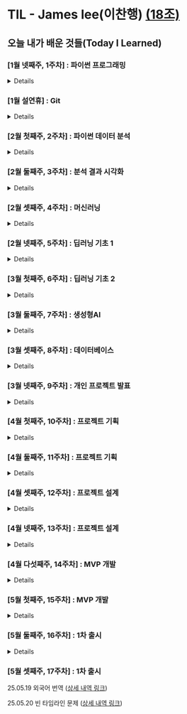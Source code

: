 # TIL - James lee(이찬행) [(18조)](https://github.com/100-hours-a-week/18-team-timeline-wiki/wiki)

## 오늘 내가 배운 것들(Today I Learned)

### [1월 넷째주, 1주차] : 파이썬 프로그래밍

<details>
 
25.01.20 오리엔테이션

25.01.21 환경 세팅 및 프로그래밍 기초 ([상세 내역 링크](https://github.com/100-hours-a-week/james.lee-til/blob/main/01-Jan/2025-01-21.md))

25.01.22 순서도 ([상세 내역 링크](https://github.com/100-hours-a-week/james.lee-til/blob/main/01-Jan/2025-01-22.md))

25.01.23 멀티스레딩 ([상세 내역 링크](https://github.com/100-hours-a-week/james.lee-til/blob/main/01-Jan/2025-01-23.md))

25.01.24 1주차 딥다이브 ([상세 내역 링크](https://github.com/100-hours-a-week/james.lee-til/blob/main/01-Jan/2025-01-24.md))

</details>

### [1월 설연휴] : Git

<details>
 
25.01.27 - 25.01.30 조부모님 댁 방문으로 학습 일시중지

25.01.31 Git 공부 및 실습 ([상세 내역 링크](https://github.com/100-hours-a-week/james.lee-til/blob/main/01-Jan/2025-01-28.md))

</details>

### [2월 첫째주, 2주차] : 파이썬 데이터 분석

<details>
 
25.02.03 지난 주 복습 ([상세 내역 링크](https://github.com/100-hours-a-week/james.lee-til/blob/main/02-Feb/2025-02-03.md))

25.02.04 데이터 분석 집중강의 ([상세 내역 링크](https://github.com/100-hours-a-week/james.lee-til/blob/main/02-Feb/2025-02-04.md))

25.02.05 Numpy 심화 ([상세 내역 링크](https://github.com/100-hours-a-week/james.lee-til/blob/main/02-Feb/2025-02-05.md))

25.02.06 Pandas 심화 ([상세 내역 링크](https://github.com/100-hours-a-week/james.lee-til/blob/main/02-Feb/2025-02-06.md))

25.02.07 2주차 딥다이브 ([상세 내역 링크](https://github.com/100-hours-a-week/james.lee-til/blob/main/02-Feb/2025-02-07.md))

25.02.08 주말강의 - 선형대수 ([상세 내역 링크](https://github.com/100-hours-a-week/james.lee-til/blob/main/02-Feb/2025-02-08.md))

</details>

### [2월 둘째주, 3주차] : 분석 결과 시각화

<details>
 
25.02.10 데이터 시각화 집중강의 ([상세 내역 링크](https://github.com/100-hours-a-week/james.lee-til/blob/main/02-Feb/2025-02-10.md))

25.02.11 크램폴린 ([상세 내역 링크](https://github.com/100-hours-a-week/james.lee-til/blob/main/02-Feb/2025-02-11.md))

25.02.12 보충강의 ([상세 내역 링크](https://github.com/100-hours-a-week/james.lee-til/blob/main/02-Feb/2025-02-12.md))

25.02.13 보충강의 ([상세 내역 링크](https://github.com/100-hours-a-week/james.lee-til/blob/main/02-Feb/2025-02-13.md))

25.02.14 3주차 딥다이브 ([상세 내역 링크](https://github.com/100-hours-a-week/james.lee-til/blob/main/02-Feb/2025-02-14.md))

25.02.15 주말강의 - 선형대수와 취업특강 ([상세 내역 링크](https://github.com/100-hours-a-week/james.lee-til/blob/main/02-Feb/2025-02-15.md))

</details>

### [2월 셋째주, 4주차] : 머신러닝

<details>
 
25.02.17 수학 강의 ([상세 내역 링크](https://github.com/100-hours-a-week/james.lee-til/blob/main/02-Feb/2025-02-17.md))

25.02.18 머신러닝 집중강의 ([상세 내역 링크](https://github.com/100-hours-a-week/james.lee-til/blob/main/02-Feb/2025-02-18.md))

25.02.19 보충강의 ([상세 내역 링크](https://github.com/100-hours-a-week/james.lee-til/blob/main/02-Feb/2025-02-19.md))

25.02.20 AI API 서버 ([상세 내역 링크](https://github.com/100-hours-a-week/james.lee-til/blob/main/02-Feb/2025-02-20.md))

25.02.21 4주차 딥다이브 ([상세 내역 링크](https://github.com/100-hours-a-week/james.lee-til/blob/main/02-Feb/2025-02-21.md))

25.02.22 주말강의 - RAG와 LangChain ([상세 내역 링크](https://github.com/100-hours-a-week/james.lee-til/blob/main/02-Feb/2025-02-22.md))

</details>

### [2월 넷째주, 5주차] : 딥러닝 기초 1

<details>
 
25.02.24 딥러닝 집중강의 ([상세 내역 링크](https://github.com/100-hours-a-week/james.lee-til/blob/main/02-Feb/2025-02-24.md))

25.02.25 해커톤 1일차 ([상세 내역 링크](https://github.com/100-hours-a-week/james.lee-til/blob/main/02-Feb/2025-02-25.md))

25.02.26 해커톤 2일차 ([상세 내역 링크](https://github.com/100-hours-a-week/james.lee-til/blob/main/02-Feb/2025-02-26.md))

25.02.27 해커톤 3일차 ([상세 내역 링크](https://github.com/100-hours-a-week/james.lee-til/blob/main/02-Feb/2025-02-27.md))

25.02.28 해커톤 4일차 ([상세 내역 링크](https://github.com/100-hours-a-week/james.lee-til/blob/main/02-Feb/2025-02-28.md))

</details>

### [3월 첫째주, 6주차] : 딥러닝 기초 2

<details>
 
25.03.04 딥러닝 집중강의 ([상세 내역 링크](https://github.com/100-hours-a-week/james.lee-til/blob/main/03-Mar/2025-03-04.md))

25.03.05 Javascript 공부 ([상세 내역 링크](https://github.com/100-hours-a-week/james.lee-til/blob/main/03-Mar/2025-03-05.md))

25.03.06 Javascript 공부 ([상세 내역 링크](https://github.com/100-hours-a-week/james.lee-til/blob/main/03-Mar/2025-03-06.md))

25.03.07 Javascript 공부 ([상세 내역 링크](https://github.com/100-hours-a-week/james.lee-til/blob/main/03-Mar/2025-03-07.md))

25.03.08 주말강의 - Streamlit ([상세 내역 링크](https://github.com/100-hours-a-week/james.lee-til/blob/main/03-Mar/2025-03-08.md))

</details>

### [3월 둘째주, 7주차] : 생성형AI

<details>
 
25.03.04 생성형AI 집중강의 ([상세 내역 링크](https://github.com/100-hours-a-week/james.lee-til/blob/main/03-Mar/2025-03-10.md))

25.03.05 LangChain ([상세 내역 링크](https://github.com/100-hours-a-week/james.lee-til/blob/main/03-Mar/2025-03-11.md))

25.03.12 휴일 - 백엔드 개념 ([상세 내역 링크](https://github.com/100-hours-a-week/james.lee-til/blob/main/03-Mar/2025-03-12.md))

25.03.13 휴일 - 렌더링 ([상세 내역 링크](https://github.com/100-hours-a-week/james.lee-til/blob/main/03-Mar/2025-03-13.md))

25.03.14 휴일 - Next.js 환경 준비 ([상세 내역 링크](https://github.com/100-hours-a-week/james.lee-til/blob/main/03-Mar/2025-03-14.md))

</details>

### [3월 셋째주, 8주차] : 데이터베이스

<details>
 
25.03.17 SQL 집중강의 ([상세 내역 링크](https://github.com/100-hours-a-week/james.lee-til/blob/main/03-Mar/2025-03-17.md))

25.03.18 ERD ([상세 내역 링크](https://github.com/100-hours-a-week/james.lee-til/blob/main/03-Mar/2025-03-18.md))

25.03.19 Index ([상세 내역 링크](https://github.com/100-hours-a-week/james.lee-til/blob/main/03-Mar/2025-03-19.md))

25.03.20 Transaction과 NoSQL ([상세 내역 링크](https://github.com/100-hours-a-week/james.lee-til/blob/main/03-Mar/2025-03-20.md))

25.03.21 8주차 딥다이브 ([상세 내역 링크](https://github.com/100-hours-a-week/james.lee-til/blob/main/03-Mar/2025-03-21.md))

25.03.22 주말강의 - FastAPI 기초와 DB ([상세 내역 링크](https://github.com/100-hours-a-week/james.lee-til/blob/main/03-Mar/2025-03-22.md))

25.03.23 주말독학 - API의 Rate limit ([상세 내역 링크](https://github.com/100-hours-a-week/james.lee-til/blob/main/03-Mar/2025-03-23.md))

</details>

### [3월 넷째주, 9주차] : 개인 프로젝트 발표

<details>
 
25.03.24 개인 프로젝트 중간발표 ([상세 내역 링크](https://github.com/100-hours-a-week/james.lee-til/blob/main/03-Mar/2025-03-24.md))

25.03.25 개인공부 - 웹페이지 만들기 (Next 전반) ([상세 내역 링크](https://github.com/100-hours-a-week/james.lee-til/blob/main/03-Mar/2025-03-25.md))

25.03.26 개인공부 - 웹페이지 만들기 (Component와 State) ([상세 내역 링크](https://github.com/100-hours-a-week/james.lee-til/blob/main/03-Mar/2025-03-26.md))

25.03.27 개인공부 - 웹페이지 만들기 (MongoDB 연동) ([상세 내역 링크](https://github.com/100-hours-a-week/james.lee-til/blob/main/03-Mar/2025-03-27.md))

25.03.28 개인공부 - 웹페이지 만들기 (DB데이터 출력) ([상세 내역 링크](https://github.com/100-hours-a-week/james.lee-til/blob/main/03-Mar/2025-03-28.md))

</details>

### [4월 첫째주, 10주차] : 프로젝트 기획

<details>
 
25.03.31 서비스 기획 강의 - 아이디어 ([상세 내역 링크](https://github.com/100-hours-a-week/james.lee-til/blob/main/03-Mar/2025-03-31.md))

25.04.01 서비스 기획 강의 - 설계 ([상세 내역 링크](https://github.com/100-hours-a-week/james.lee-til/blob/main/04-Apr/2025-04-01.md))

25.04.02 서비스 기획 ([상세 내역 링크](https://github.com/100-hours-a-week/james.lee-til/blob/main/04-Apr/2025-04-02.md))

25.04.03 서비스 기획 ([상세 내역 링크](https://github.com/100-hours-a-week/james.lee-til/blob/main/04-Apr/2025-04-03.md))

25.04.04 서비스 기획 강의 - 애자일 ([상세 내역 링크](https://github.com/100-hours-a-week/james.lee-til/blob/main/04-Apr/2025-04-04.md))

</details>

### [4월 둘째주, 11주차] : 프로젝트 기획

<details>
 
25.04.07 서비스 기획 ([상세 내역 링크](https://github.com/100-hours-a-week/james.lee-til/blob/main/04-Apr/2025-04-07.md))

25.04.08 서비스 기획 ([상세 내역 링크](https://github.com/100-hours-a-week/james.lee-til/blob/main/04-Apr/2025-04-08.md))

25.04.09 서비스 기획 ([상세 내역 링크](https://github.com/100-hours-a-week/james.lee-til/blob/main/04-Apr/2025-04-09.md))

25.04.10 서비스 기획 ([상세 내역 링크](https://github.com/100-hours-a-week/james.lee-til/blob/main/04-Apr/2025-04-10.md))

</details>

### [4월 셋째주, 12주차] : 프로젝트 설계

<details>
 
25.04.14 API 설계 ([상세 내역 링크](https://github.com/100-hours-a-week/james.lee-til/blob/main/04-Apr/2025-04-14.md))

25.04.15 스크래핑 설계 ([상세 내역 링크](https://github.com/100-hours-a-week/james.lee-til/blob/main/04-Apr/2025-04-15.md))

25.04.16 스크래핑 설계 ([상세 내역 링크](https://github.com/100-hours-a-week/james.lee-til/blob/main/04-Apr/2025-04-16.md))

25.04.17 스크래핑 설계 ([상세 내역 링크](https://github.com/100-hours-a-week/james.lee-til/blob/main/04-Apr/2025-04-17.md))

25.04.18 모델 조사 + 아키텍처 모듈화 ([상세 내역 링크](https://github.com/100-hours-a-week/james.lee-til/blob/main/04-Apr/2025-04-18.md))

</details>

### [4월 넷째주, 13주차] : 프로젝트 설계

<details>
 
25.04.21 LangChain 관련 조사 ([상세 내역 링크](https://github.com/100-hours-a-week/james.lee-til/blob/main/04-Apr/2025-04-21.md))

25.04.22 아키텍처 모듈 도식 재구성 ([상세 내역 링크](https://github.com/100-hours-a-week/james.lee-til/blob/main/04-Apr/2025-04-22.md))

25.04.23 MCP 관련 조사 ([상세 내역 링크](https://github.com/100-hours-a-week/james.lee-til/blob/main/04-Apr/2025-04-23.md))

25.04.24 인프라 및 모니터링 관련 조사 ([상세 내역 링크](https://github.com/100-hours-a-week/james.lee-til/blob/main/04-Apr/2025-04-24.md))

25.04.25 기술 멘토링 피드백 + 네트워킹 ([상세 내역 링크](https://github.com/100-hours-a-week/james.lee-til/blob/main/04-Apr/2025-04-25.md))

</details>

### [4월 다섯째주, 14주차] : MVP 개발

<details>
 
25.04.28 스크래핑 모듈 구현 ([상세 내역 링크](https://github.com/100-hours-a-week/james.lee-til/blob/main/04-Apr/2025-04-28.md))

25.04.29 스크래핑 모듈 보완 ([상세 내역 링크](https://github.com/100-hours-a-week/james.lee-til/blob/main/04-Apr/2025-04-29.md))

25.04.30 API 엔드포인트 구현 ([상세 내역 링크](https://github.com/100-hours-a-week/james.lee-til/blob/main/04-Apr/2025-04-30.md))

25.05.01 배포 가능하도록 완성 ([상세 내역 링크](https://github.com/100-hours-a-week/james.lee-til/blob/main/05-May/2025-05-01.md))

25.05.02 배포 가능하도록 완성 ([상세 내역 링크](https://github.com/100-hours-a-week/james.lee-til/blob/main/05-May/2025-05-02.md))

</details>

### [5월 첫째주, 15주차] : MVP 개발

<details>
 
25.05.07 스크래핑 품질 향상 + 이미지 수집 ([상세 내역 링크](https://github.com/100-hours-a-week/james.lee-til/blob/main/05-May/2025-05-07.md))

25.05.08 트러블슈팅 ([상세 내역 링크](https://github.com/100-hours-a-week/james.lee-til/blob/main/05-May/2025-05-08.md))

25.05.09 Comment 엔드포인트 + 카카오 멘토링 ([상세 내역 링크](https://github.com/100-hours-a-week/james.lee-til/blob/main/05-May/2025-05-09.md))

</details>

### [5월 둘째주, 16주차] : 1차 출시

<details>

25.05.12 댓글 분류 속도 향상 ([상세 내역 링크](https://github.com/100-hours-a-week/james.lee-til/blob/main/05-May/2025-05-12.md))

25.05.13 요약 길이 조절 ([상세 내역 링크](https://github.com/100-hours-a-week/james.lee-til/blob/main/05-May/2025-05-13.md))

25.05.14 무의미한 검색어 필터링 ([상세 내역 링크](https://github.com/100-hours-a-week/james.lee-til/blob/main/05-May/2025-05-14.md))

25.05.15 Rate limit 도입 ([상세 내역 링크](https://github.com/100-hours-a-week/james.lee-til/blob/main/05-May/2025-05-15.md))

25.05.16 파일 정리 + 카카오 멘토링 ([상세 내역 링크](https://github.com/100-hours-a-week/james.lee-til/blob/main/05-May/2025-05-16.md))

</details>

### [5월 셋째주, 17주차] : 1차 출시
 
25.05.19 외국어 번역 ([상세 내역 링크](https://github.com/100-hours-a-week/james.lee-til/blob/main/05-May/2025-05-19.md))

25.05.20 빈 타임라인 문제 ([상세 내역 링크](https://github.com/100-hours-a-week/james.lee-til/blob/main/05-May/2025-05-20.md))
